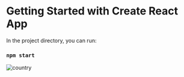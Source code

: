 # Getting Started with Create React App

In the project directory, you can run:

### `npm start`
![country](https://www.nhflag.com.sg/media/catalog/product/cache/1/image/9df78eab33525d08d6e5fb8d27136e95/s/-/s-l1000.jpg)
